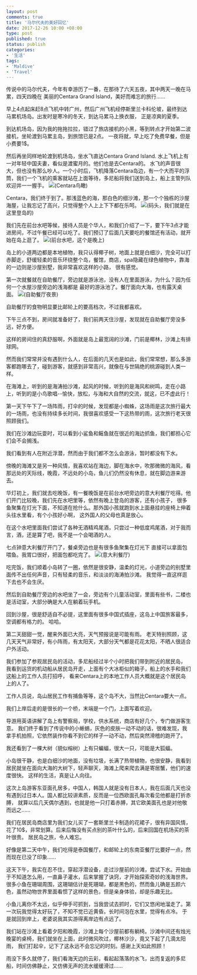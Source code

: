 ```yaml
---
layout: post
comments: true
title: '马尔代夫的美好回忆'
date: 2017-12-26 10:00 +08:00
type: post
published: true
status: publish
categories:
- '生活'
tags:
- 'Maldive'
- 'Travel'
---
```

传说中的马尔代夫，今年有幸游历了一番，在那待了六天五夜，其中两天一晚在马累，四天四晚在
美丽的Centara Grand Island，美好而难忘的旅行……

早上4点起床赶8点飞机中转广州，然后广州飞机经停斯里兰卡科伦坡，最终到达马累机场岛。出发时是寒冷的冬天，到达马累马上换衣服，
正是凉爽的夏季。

到达机场岛，因为我的拖拖拉拉，错过了旅店接机的小黑，等到转点才开始第二波接机，坐轮渡到马累主岛，到旅馆已是2点。
一夜将就，早上吃了免费早餐，但是小费要1$。

然后再坐同样地轮渡到机场岛，坐水飞直达Centara Grand Island. 水上飞机上有一对年轻中国夫妻，看似是渡蜜月的。他们也是去Centara的。
水飞的声音很大，但也没有那么吵人。一个小时后，飞机降落Centara岛边，有一个大而平的浮筒，我们一个飞机的乘客就站在上面等待，多尼船将我们送到岛上，船上主管列队欢迎并一一握手。
![](http://www.hoteliermaldives.com/wp-content/uploads/Centara-Grand-Island-Resort-Spa-Maldives_Exterior.jpg)(Centara鸟瞰)

Centara，我们终于到了。那浅蓝色的海，那白色的细沙滩，那一个个独栋的沙屋海屋，让我忘记了高兴，只觉得整个人上上下下都在乐呵。
![](http://movetrip.com/wp-content/uploads/2015/09/Centara-Grand-Island-Resort-and-Spa-Maldives.jpg)(码头，我们就是在这里登岛的)

我们先在前台水吧等候，接待人员是个华人，和我们介绍了一下，要下午3点才能进房间，不过午餐已经可以吃了。我们预订了后面几天要吃的餐馆还有活动，就开始在岛上逛了。
![](https://www.travelmood.ie/image/hotel/centara-grand-island-resort-spa-maldives-all-inclusive/8981716140062.jpg)(前台水吧，这个是晚上)


岛上的小道两边都是本地植物，我只认得椰子树，地面上就是白细沙，完全可以打赤脚走，舒缓轻柔的音乐环绕整个岛，餐馆，商店，spa隐藏在绿色植物中，靠海的一边则是沙屋别墅，我非常喜欢这样的小路，
很有感觉。

第一次就餐就在自助餐厅，旁边就是游泳池，没有人在里面游泳，为什么？因为任何一个水屋沙屋旁边的浅海都是
最好的游泳池了。餐厅面向大海，也有露天桌面。
![](https://cdn.fostertravel.pl/zdjecia/hotel/hotel-centara-grand-island-resort-atol-ari-malediwy/hotel-centara-grand-island-resort-atol-ari-malediwy-aay8gmCNLCam8xIZZDHTi9-880x500.jpg)(自助餐厅夜景)

自助餐厅的食物明显要比邮轮上的要高档次，不过我都喜欢。

下午三点不到，房间就准备好了，我们前两天住沙屋，发现就在自助餐厅旁没多远，好方便。

这样的房间住的真舒服啊，外面就是岛上最宽阔的沙滩，门前是椰林，沙滩上有排球网。

然而我们常常并没有遇到什么人，在后面的几天也是如此，我们常常想，那么多游客都跑哪去了，碰到游客，就感到非常高兴，就像在与世隔绝的桃源碰到人类一样。

在海滩上，听到的是海涛拍沙滩，起风的时候，听到的是海风和树鸣，走在小路上，听到的是小鸟歌唱--愉快，放松，与海和大自然的交流，就这，已不虚此行！

第一天下午下了一场阵雨，打伞的时候，发现都是小蜘蛛，这场雨是这次旅行最大的一场雨，也没有持续多长时间，我很喜欢感受一下这热带的雨，这次旅行老天很照顾我们。

我们在沙滩边玩耍时，可以看到小鲨鱼和鳐鱼就在很近的海边抓鱼，我们都担心它们会不会搁浅。

我们看到有人在附近浮潜，然而由于我们都不怎么会游泳，暂时都没有下水。

傍晚的海滩又是另一种风情，我喜欢站在海边，脚在海水中，吹那微微的海风，看那远处的天际线，晚霞，不远处的小岛，鱼儿们仍然没有休息，就在脚边游来游去。

华灯初上，我们就去吃晚饭，有一餐晚饭是在前台水吧旁边的意大利餐厅吃得。他们开门比较晚，我们先在水吧里等，依然有晚上登岛的游客，还有小孩子，
很多鱼聚集在灯光下面，不知道在抢什么。那外国小孩就跑到水上面悬挂的座椅上伸着头往水里看，有个小孩好小啊，
这外国人的父母也真是放心。

在这个水吧里面我们尝试了各种无酒精鸡尾酒，只尝过一种低度鸡尾酒，对于我而言，酒，还是算了吧，我不是一个会喝酒的人。

七点钟意大利餐厅开门了，餐桌旁边也是有很多鱼聚集在灯光下
直接可以拿面包喂鱼。我胃口很好，把面包都吃完了。
![](https://edge.media.datahc.com/HI281427506.jpg)(意大利餐厅)

吃完饭，我们顺着小岛转了一圈，依然是很安静，温柔的灯光，小道旁边的别墅里面传不出任何声音，只有轻柔的音乐，和淡淡的海涛拍沙滩。
我觉得一直这样逛下去也不会生厌。

然后到自助餐厅旁边的水吧坐了一会，旁边有个儿童活动室，里面有些书，二楼也是活动室，大部分确是大人在躺着玩手机。

回到沙屋，很是舒适自不必提，这里面有很多中国式插座，这岛上中国旅客最多，空调都有格力的。
哈哈。

第二天甜甜一觉，醒来外面已大亮，天气预报说是可能有雨。
老天特别照顾，这几天天气非常好，有小阵雨，有太阳天，大部分天气都是花花太阳，不晒人很适合户外活动。

我们参加了参观居民岛的活动，多尼船经过半个小时把我们带到附近的居民岛，
我看到运货的机动船从居民岛开走，上面有个大冰柜似的箱子，船上的水手和我们这船上的工作人员打招呼，
看来Centara上的本地工作人员大概就是这个居民岛上的人了。

工作人员说，岛山居民工作有捕鱼等等，这个岛不大，当然比Centara要大一点。

我们上岸后走的是很长的一个桥，末端是一个门，上面写着欢迎。

导游用英语讲解了岛上有警察局，学校，供水系统，商店有好几个，专门做游客生意。
我们终于看到了传说中的小蜥蜴，灰色的皮肤一动不动的话，很难发现，我拿手机拍照，它依然装作你看不到它的样子一动不动，然后突然滑稽的跑开了。


我还看到了一棵大树（貌似榕树）上有只蝙蝠，很大一只，可能是大狐蝠。

小岛很干静，也是白细沙的地面，没有垃圾，长满了热带植物，也很安静，我看到居民就坐在面向大海的大树下，轻声聊天，海滩上爬来爬去满是寄居蟹，他们的速度很快。
这样的生活，真是让人向往。

这次上岛游客东亚面孔居多，中国人，韩国人就是没有日本人，我在后面几天也没有遇到过日本人。国人都比较讲素质，反而是一位西欧面孔每次看见他都是打折赤膊，
就算以后几天偶尔遇到，也就是他一只打着赤膊，其它欧美面孔也是对他敬而远之……

我们在居民岛商店里为我们女儿买了一套斯里兰卡制造的花裙子，很有异国风情，花了10$，非常划算。后来后悔没有买点别的茶叶什么的，后来回国在机场买的茶叶很贵。
居民岛之旅，令人难忘。

好像是第二天中午，我们吃得是泰国餐厅，和邮轮上的东南亚餐厅比要好一点，然而现在已没了印象……

这天下午，我实在忍不住，穿起浮潜设备，走过沙屋前的沙滩，尝试下水。开始由于不知道怎么用，一直鼻子灌水，后来掌握了诀窍，才开始探索奇妙的浅海世界。
很多小鱼在珊瑚周围，这珊瑚估计是死珊瑚，都是黑色的，然而鱼儿确是五颜六色，虽然动物世界里面看惯了这样的景色，但是亲身体验，却是乐趣无比。

小鱼儿离你不太远，似乎伸手可抓到，当我尝试去抓时，它们又悠闲地溜走了。第一次玩我觉得太好玩了，不知不觉已近黄昏。长时间泡在水里，觉得有点冷。
于是就回到岸上，老婆说我其实游得离岸边有点远了。

我们站在沙滩上看着夕阳和晚霞，沙滩上每个沙屋前都有躺椅。沙滩中间还有烛光晚宴的桌椅，我们就坐在上面，此时微风吹过，椰林沙沙，竟又下起了几滴太阳雨，
我们打起伞，记下了这永远不会忘记的时刻。感谢上天如此照顾！

雨没下多久就停了，我们看海天边的云彩，看起起落落的水飞，出而复返的多尼船，时间仿佛静止，又仿佛无声的流水缓缓滑过……
























